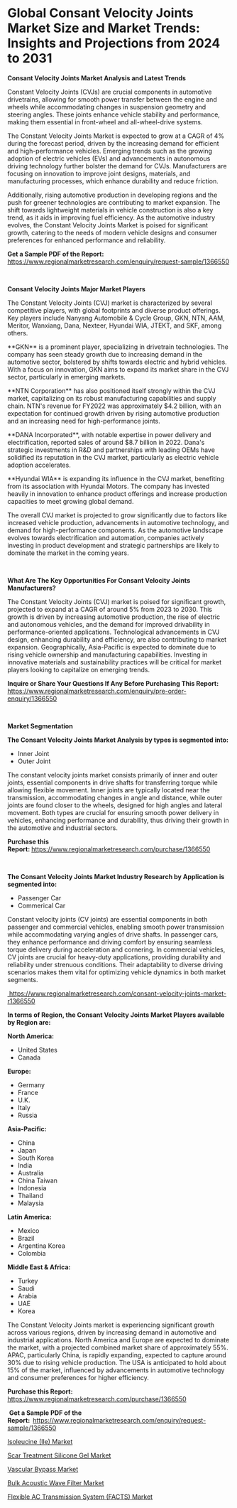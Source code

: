 <p><h1>Global Consant Velocity Joints Market Size and Market Trends: Insights and Projections from 2024 to 2031</h1></p><p><strong>Consant Velocity Joints Market Analysis and Latest Trends</strong></p>
<p><p>Constant Velocity Joints (CVJs) are crucial components in automotive drivetrains, allowing for smooth power transfer between the engine and wheels while accommodating changes in suspension geometry and steering angles. These joints enhance vehicle stability and performance, making them essential in front-wheel and all-wheel-drive systems. </p><p>The Constant Velocity Joints Market is expected to grow at a CAGR of 4% during the forecast period, driven by the increasing demand for efficient and high-performance vehicles. Emerging trends such as the growing adoption of electric vehicles (EVs) and advancements in autonomous driving technology further bolster the demand for CVJs. Manufacturers are focusing on innovation to improve joint designs, materials, and manufacturing processes, which enhance durability and reduce friction.</p><p>Additionally, rising automotive production in developing regions and the push for greener technologies are contributing to market expansion. The shift towards lightweight materials in vehicle construction is also a key trend, as it aids in improving fuel efficiency. As the automotive industry evolves, the Constant Velocity Joints Market is poised for significant growth, catering to the needs of modern vehicle designs and consumer preferences for enhanced performance and reliability.</p></p>
<p><strong>Get a Sample PDF of the Report:&nbsp;</strong> <a href="https://www.regionalmarketresearch.com/enquiry/request-sample/1366550">https://www.regionalmarketresearch.com/enquiry/request-sample/1366550</a></p>
<p>&nbsp;</p>
<p><strong>Consant Velocity Joints Major Market Players</strong></p>
<p><p>The Constant Velocity Joints (CVJ) market is characterized by several competitive players, with global footprints and diverse product offerings. Key players include Nanyang Automobile & Cycle Group, GKN, NTN, AAM, Meritor, Wanxiang, Dana, Nexteer, Hyundai WIA, JTEKT, and SKF, among others.</p><p>**GKN** is a prominent player, specializing in drivetrain technologies. The company has seen steady growth due to increasing demand in the automotive sector, bolstered by shifts towards electric and hybrid vehicles. With a focus on innovation, GKN aims to expand its market share in the CVJ sector, particularly in emerging markets.</p><p>**NTN Corporation** has also positioned itself strongly within the CVJ market, capitalizing on its robust manufacturing capabilities and supply chain. NTN's revenue for FY2022 was approximately $4.2 billion, with an expectation for continued growth driven by rising automotive production and an increasing need for high-performance joints.</p><p>**DANA Incorporated**, with notable expertise in power delivery and electrification, reported sales of around $8.7 billion in 2022. Dana's strategic investments in R&D and partnerships with leading OEMs have solidified its reputation in the CVJ market, particularly as electric vehicle adoption accelerates.</p><p>**Hyundai WIA** is expanding its influence in the CVJ market, benefiting from its association with Hyundai Motors. The company has invested heavily in innovation to enhance product offerings and increase production capacities to meet growing global demand.</p><p>The overall CVJ market is projected to grow significantly due to factors like increased vehicle production, advancements in automotive technology, and demand for high-performance components. As the automotive landscape evolves towards electrification and automation, companies actively investing in product development and strategic partnerships are likely to dominate the market in the coming years.</p></p>
<p>&nbsp;</p>
<p><strong>What Are The Key Opportunities For Consant Velocity Joints Manufacturers?</strong></p>
<p><p>The Constant Velocity Joints (CVJ) market is poised for significant growth, projected to expand at a CAGR of around 5% from 2023 to 2030. This growth is driven by increasing automotive production, the rise of electric and autonomous vehicles, and the demand for improved drivability in performance-oriented applications. Technological advancements in CVJ design, enhancing durability and efficiency, are also contributing to market expansion. Geographically, Asia-Pacific is expected to dominate due to rising vehicle ownership and manufacturing capabilities. Investing in innovative materials and sustainability practices will be critical for market players looking to capitalize on emerging trends.</p></p>
<p><strong>Inquire or Share Your Questions If Any Before Purchasing This Report:</strong> <a href="https://www.regionalmarketresearch.com/enquiry/pre-order-enquiry/1366550">https://www.regionalmarketresearch.com/enquiry/pre-order-enquiry/1366550</a></p>
<p>&nbsp;</p>
<p><strong>Market Segmentation</strong></p>
<p><strong>The Consant Velocity Joints Market Analysis by types is segmented into:</strong></p>
<p><ul><li>Inner Joint</li><li>Outer Joint</li></ul></p>
<p><p>The constant velocity joints market consists primarily of inner and outer joints, essential components in drive shafts for transferring torque while allowing flexible movement. Inner joints are typically located near the transmission, accommodating changes in angle and distance, while outer joints are found closer to the wheels, designed for high angles and lateral movement. Both types are crucial for ensuring smooth power delivery in vehicles, enhancing performance and durability, thus driving their growth in the automotive and industrial sectors.</p></p>
<p><strong>Purchase this Report:&nbsp;</strong><a href="https://www.regionalmarketresearch.com/purchase/1366550">https://www.regionalmarketresearch.com/purchase/1366550</a></p>
<p>&nbsp;</p>
<p><strong>The Consant Velocity Joints Market Industry Research by Application is segmented into:</strong></p>
<p><ul><li>Passenger Car</li><li>Commerical Car</li></ul></p>
<p><p>Constant velocity joints (CV joints) are essential components in both passenger and commercial vehicles, enabling smooth power transmission while accommodating varying angles of drive shafts. In passenger cars, they enhance performance and driving comfort by ensuring seamless torque delivery during acceleration and cornering. In commercial vehicles, CV joints are crucial for heavy-duty applications, providing durability and reliability under strenuous conditions. Their adaptability to diverse driving scenarios makes them vital for optimizing vehicle dynamics in both market segments.</p></p>
<p><a href="https://www.regionalmarketresearch.com/consant-velocity-joints-market-r1366550">&nbsp;https://www.regionalmarketresearch.com/consant-velocity-joints-market-r1366550</a></p>
<p><strong>In terms of Region, the Consant Velocity Joints Market Players available by Region are:</strong></p>
<p>
    <p> <strong> North America: </strong>
        <ul>
            <li>United States</li>
            <li>Canada</li>
        </ul>
        </p> 
    <p> <strong> Europe: </strong>
        <ul>
            <li>Germany</li>
            <li>France</li>
            <li>U.K.</li>
            <li>Italy</li>
            <li>Russia</li>
        </ul>
        </p> 
    <p> <strong> Asia-Pacific: </strong>
        <ul>
            <li>China</li>
            <li>Japan</li>
            <li>South Korea</li>
            <li>India</li>
            <li>Australia</li>
            <li>China Taiwan</li>
            <li>Indonesia</li>
            <li>Thailand</li>
            <li>Malaysia</li>
        </ul>
        </p> 
    <p> <strong> Latin America: </strong>
        <ul>
            <li>Mexico</li>
            <li>Brazil</li>
            <li>Argentina Korea</li>
            <li>Colombia</li>
        </ul>
        </p> 
    <p> <strong> Middle East & Africa: </strong>
        <ul>
            <li>Turkey</li>
            <li>Saudi</li>
            <li>Arabia</li>
            <li>UAE</li>
            <li>Korea</li>
        </ul>
    </p>
    </p>
<p><p>The Constant Velocity Joints market is experiencing significant growth across various regions, driven by increasing demand in automotive and industrial applications. North America and Europe are expected to dominate the market, with a projected combined market share of approximately 55%. APAC, particularly China, is rapidly expanding, expected to capture around 30% due to rising vehicle production. The USA is anticipated to hold about 15% of the market, influenced by advancements in automotive technology and consumer preferences for higher efficiency.</p></p>
<p><strong>Purchase this Report: </strong><a href="https://www.regionalmarketresearch.com/purchase/1366550">https://www.regionalmarketresearch.com/purchase/1366550</a></p>
<p>&nbsp;<strong>Get a Sample PDF of the Report:&nbsp;&nbsp;</strong><a href="https://www.regionalmarketresearch.com/enquiry/request-sample/1366550">https://www.regionalmarketresearch.com/enquiry/request-sample/1366550</a></p>
<p><strong></strong></p>
<p><p><a href="https://issuu.com/reportprime-2/docs/isoleucine-ile-market-size-2030.ppt_27730155a62d71">Isoleucine (Ile) Market</a></p><p><a href="https://www.linkedin.com/pulse/what-growth-opportunities-challenges-scar-treatment-silicone-f11le?trackingId=d%2FLq7XixR1SXiOEl2vLgUg%3D%3D">Scar Treatment Silicone Gel Market</a></p><p><a href="https://www.linkedin.com/pulse/global-vascular-bypass-market-size-expected-reach-cagr-9bnxe?trackingId=Jn3%2B2PAZRE24ahuhgzI2Ug%3D%3D">Vascular Bypass Market</a></p><p><a href="https://www.linkedin.com/pulse/comprehensive-look-product-type-lead-wirewithout-wire-application-rqxte?trackingId=7q2321xXR4uUP%2FgVMfcRTg%3D%3D">Bulk Acoustic Wave Filter Market</a></p><p><a href="https://issuu.com/reportprime-2/docs/flexible-ac-transmission-system-fac_1ecb0791b55690">Flexible AC Transmission System (FACTS) Market</a></p></p>